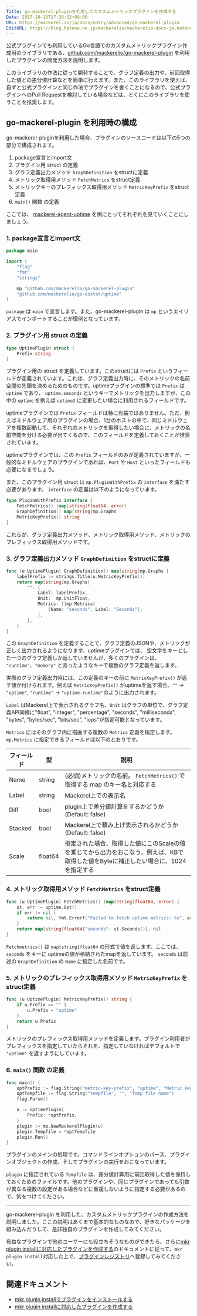 ```yaml
---
Title: go-mackerel-pluginを利用してカスタムメトリックプラグインを作成する
Date: 2017-10-16T17:38:52+09:00
URL: https://mackerel.io/ja/docs/entry/advanced/go-mackerel-plugin
EditURL: https://blog.hatena.ne.jp/mackerelio/mackerelio-docs-ja.hatenablog.mackerel.io/atom/entry/8599973812308530764
---
```


公式プラグインでも利用しているGo言語でのカスタムメトリックプラグイン作成用のライブラリである、[github.com/mackerelio/go-mackerel-plugin](https://github.com/mackerelio/go-mackerel-plugin) を利用したプラグインの開発方法を説明します。

このライブラリの作法に従って開発することで、グラフ定義の出力や、前回取得した値との差分値計算などを簡単に行えます。また、このライブラリを使えば、自ずと公式プラグインと同じ作法でプラグインを書くことになるので、公式プラグインへのPull Requestを検討している場合などは、とくにこのライブラリを使うことを推奨します。

## go-mackerel-plugin を利用時の構成

go-mackerel-pluginを利用した場合、プラグインのソースコードは以下の5つの部分で構成されます。

1. package宣言とimport文
2. プラグイン用 struct の定義
3. グラフ定義出力メソッド `GraphDefinition` をstructに定義
4. メトリック取得用メソッド `FetchMetrics` をstruct定義
5. メトリックキーのプレフィックス取得用メソッド `MetricKeyPrefix` をstruct定義
6. `main()` 関数 の定義

ここでは、 [mackerel-agent-uptime](https://github.com/mackerelio/mackerel-agent-plugins/tree/master/mackerel-plugin-uptime) を例にとってそれぞれを見ていくことにしましょう。

### 1. package宣言とimport文

```go
package main

import (
    "flag"
    "fmt"
    "strings"

    mp "github.com/mackerelio/go-mackerel-plugin"
    "github.com/mackerelio/go-osstat/uptime"
)
```

`package` は `main` で宣言します。また、go-mackerel-plugin は `mp` というエイリアスでインポートすることが慣例となっています。

### 2. プラグイン用 struct の定義

```go
type UptimePlugin struct {
    Prefix string
}
```

プラグイン用の struct を定義しています。このstructには `Prefix` というフィールドが定義されています。これは、グラフ定義出力時に、そのメトリックの名前空間の先頭を決めるためのものです。uptimeプラグインの標準では `Prefix` は `uptime` であり、 `uptime.seconds` というキーでメトリックを出力しますが、この中の `uptime` を例えば `uptime2` に変更したい場合に利用されるフィールドです。

uptimeプラグインでは `Prefix` フィールドは特に有益ではありません。ただ、例えばミドルウェア用のプラグインの場合、1台のホストの中で、同じミドルウェアを複数起動して、それぞれのメトリックを取得したい場合に、メトリックの名前空間を分ける必要が出てくるので、このフィールドを定義しておくことが推奨されています。

uptimeプラグインでは、この `Prefix` フィールドのみが定義されていますが、一般的なミドルウェアのプラグインであれば、`Port` や `Host` といったフィールドも必要になるでしょう。

また、このプラグイン用 struct は `mp.PluginWithPrefix` の `interface` を満たす必要があります。 `interface` の定義は以下のようになっています。

```go
type PluginWithPrefix interface {
    FetchMetrics() (map[string]float64, error)
    GraphDefinition() map[string]mp.Graphs
    MetricKeyPrefix() string
}
```

これらが、グラフ定義出力メソッド、メトリック取得用メソッド、メトリックのプレフィックス取得用メソッドです。

### 3. グラフ定義出力メソッド `GraphDefinition` をstructに定義
```go
func (u UptimePlugin) GraphDefinition() map[string]mp.Graphs {
    labelPrefix := strings.Title(u.MetricKeyPrefix())
    return map[string]mp.Graphs{
        "": {
            Label: labelPrefix,
            Unit:  mp.UnitFloat,
            Metrics: []mp.Metrics{
                {Name: "seconds", Label: "Seconds"},
            },
        },
    }
}
```

この `GraphDefinition` を定義することで、グラフ定義のJSONや、メトリックが正しく出力されるようになります。uptimeプラグインでは、 空文字をキーとした一つのグラフ定義しか返していませんが、多くのプラグインは、 `"runtime"`、`"memory"` と言ったようなキーで複数のグラフ定義を返します。

実際のグラフ定義出力時には、この定義のキーの前に `MetricKeyPrefix()` が返す値が付けられます。例えば `MetricKeyPrefix()` がuptimeを返す場合、`""` -> `"uptime"`, `"runtime"` -> `"uptime.runtime"`のように出力されます。

`Label` はMackerel上で表示されるグラフ名、`Unit` はグラフの単位で、グラフ定義API同様に"float", "integer", "percentage", "seconds", "milliseconds", "bytes", "bytes/sec", "bits/sec", "iops"が指定可能となっています。

`Metrics` にはそのグラフ内に描画する複数の `Metrics` 定義を指定します。 `mp.Metrics` に指定できるフィールドは以下のとおりです。

| フィールド | 型      | 説明  |
| ---------- | ------  | ----- |
| Name       | string  | (必須)メトリックの名前。 `FetchMetrics()` で取得する map のキー名と対応する |
| Label      | string  | Mackerel上での表示名                                                      |
| Diff       | bool    | plugin上で差分値計算をするかどうか (Default: false)                              |
| Stacked    | bool    | Mackerel上で積み上げ表示されるかどうか (Default: false)                          |
| Scale      | float64 | 指定された場合、取得した値にこのScaleの値を乗じてから出力をおこなう。例えば、KBで取得した値をByteに補正したい場合に、1024を指定する |

### 4. メトリック取得用メソッド `FetchMetrics` をstruct定義

```go
func (u UptimePlugin) FetchMetrics() (map[string]float64, error) {
    ut, err := uptime.Get()
    if err != nil {
        return nil, fmt.Errorf("Failed to fetch uptime metrics: %s", err)
    }
    return map[string]float64{"seconds": ut.Seconds()}, nil
}
```

`Fetchmetrics()` は `map[string]float64` の形式で値を返します。ここでは、 `seconds` をキーに uptimeの値が格納されたmapを返しています。 `seconds` は前述の `GraphDefinition` の `Name` に指定した名前です。

### 5. メトリックのプレフィックス取得用メソッド `MetricKeyPrefix` をstruct定義

```go
func (u UptimePlugin) MetricKeyPrefix() string {
    if u.Prefix == "" {
        u.Prefix = "uptime"
    }
    return u.Prefix
}
```

メトリックのプレフィックス取得用メソッドを定義します。プラグイン利用者がプレフィックスを指定していたらそれを、指定していなければデフォルトで `"uptime"` を返すようにしています。

### 6. `main()` 関数 の定義

```go
func main() {
    optPrefix := flag.String("metric-key-prefix", "uptime", "Metric key prefix")
    optTempfile := flag.String("tempfile", "", "Temp file name")
    flag.Parse()

    u := UptimePlugin{
        Prefix: *optPrefix,
    }
    plugin := mp.NewMackerelPlugin(u)
    plugin.Tempfile = *optTempfile
    plugin.Run()
}
```

プラグインのメインの処理です。コマンドラインオプションのパース、プラグインオブジェクトの作成、そしてプラグインの実行をおこなっています。

`plugin` に指定されている `Tempfile` は、差分値計算用に前回取得した値を保持しておくためのファイルです。他のプラグインや、同じプラグインであっても引数が異なる複数の設定がある場合などに重複しないように指定する必要があるので、気をつけてください。

---

go-mackerel-plugin を利用した、カスタムメトリックプラグインの作成方法を説明しました。ここの説明はあくまで基本的なものなので、好きなパッケージを組み込んだりして、是非独自のプラグインを作成してみてください。

有益なプラグインで他のユーザーにも役立ちそうなものができたら、さらに[mkr plugin installに対応したプラグインを作成する](https://mackerel.io/ja/docs/entry/advanced/make-plugin-corresponding-to-installer)のドキュメントに従って、`mkr plugin install`対応した上で、[プラグインレジストリ](https://github.com/mackerelio/plugin-registry)へ登録してみてください。

## 関連ドキュメント
- [mkr plugin installでプラグインをインストールする](https://mackerel.io/ja/docs/entry/advanced/install-plugin-by-mkr)
- [mkr plugin installに対応したプラグインを作成する](https://mackerel.io/ja/docs/entry/advanced/make-plugin-corresponding-to-installer)
